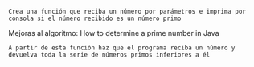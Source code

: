 
    Crea una función que reciba un número por parámetros e imprima por consola si el número recibido es un número primo

Mejoras al algoritmo: How to determine a prime number in Java

    A partir de esta función haz que el programa reciba un número y devuelva toda la serie de números primos inferiores a él
